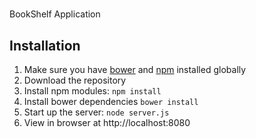# 
BookShelf Application

## Installation
1. Make sure you have [bower](http://bower.io/) and  [npm](https://www.npmjs.org/) installed globally
2. Download the repository
3. Install npm modules: `npm install`
4. Install bower dependencies `bower install`
5. Start up the server: `node server.js`
6. View in browser at http://localhost:8080
